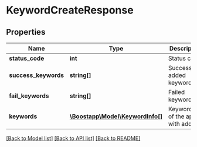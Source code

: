 # KeywordCreateResponse

## Properties
Name | Type | Description | Notes
------------ | ------------- | ------------- | -------------
**status_code** | **int** | Status code | [optional] 
**success_keywords** | **string[]** | Successfully added keywords | [optional] 
**fail_keywords** | **string[]** | Failed keywords | [optional] 
**keywords** | [**\Boostapp\Model\KeywordInfo[]**](KeywordInfo.md) | Keyword list of the app with added | [optional] 

[[Back to Model list]](../README.md#documentation-for-models) [[Back to API list]](../README.md#documentation-for-api-endpoints) [[Back to README]](../README.md)


